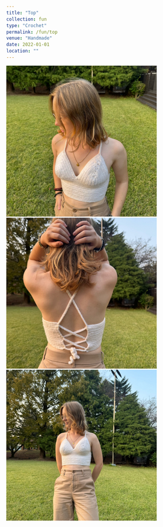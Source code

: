 ```yaml
---
title: "Top"
collection: fun
type: "Crochet"
permalink: /fun/top
venue: "Handmade"
date: 2022-01-01
location: ""
---
```

<p>
</p>

<img src="images/top1.jpg" alt="White top" width="400" >
<img src="images/top2.jpg" alt="White top, back" width="400" >
<img src="images/top3.jpg" alt="White top, back" width="400" >
